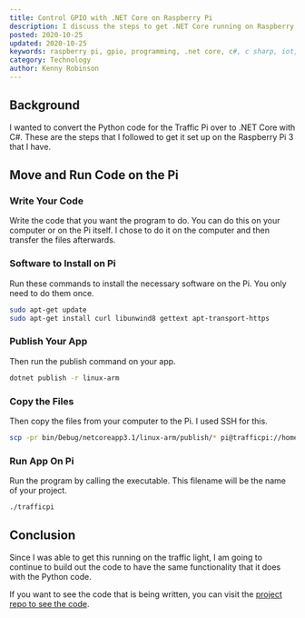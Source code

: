 ```yaml
---
title: Control GPIO with .NET Core on Raspberry Pi
description: I discuss the steps to get .NET Core running on Raspberry Pi with GPIO support.
posted: 2020-10-25
updated: 2020-10-25
keywords: raspberry pi, gpio, programming, .net core, c#, c sharp, iot, internet of things
category: Technology
author: Kenny Robinson
---
```


## Background

I wanted to convert the Python code for the Traffic Pi over to .NET Core with C#. These are the steps
that I followed to get it set up on the Raspberry Pi 3 that I have.

## Move and Run Code on the Pi

### Write Your Code

Write the code that you want the program to do. You can do this on your computer or on the Pi itself. 
I chose to do it on the computer and then transfer the files afterwards.

### Software to Install on Pi

Run these commands to install the necessary software on the Pi. You only need to do them once.

```bash
sudo apt-get update
sudo apt-get install curl libunwind8 gettext apt-transport-https
```

### Publish Your App

Then run the publish command on your app.

```bash
dotnet publish -r linux-arm
```

### Copy the Files

Then copy the files from your computer to the Pi. I used SSH for this.

```bash
scp -pr bin/Debug/netcoreapp3.1/linux-arm/publish/* pi@trafficpi://home/pi/trafficpi
```

### Run App On Pi

Run the program by calling the executable. This filename will be the name of your project.

```bash
./trafficpi
```

## Conclusion

Since I was able to get this running on the traffic light, I am going to continue to build out the 
code to have the same functionality that it does with the Python code.

If you want to see the code that is being written, you can visit the 
[project repo to see the code](https://github.com/almostengr/trafficpi).
